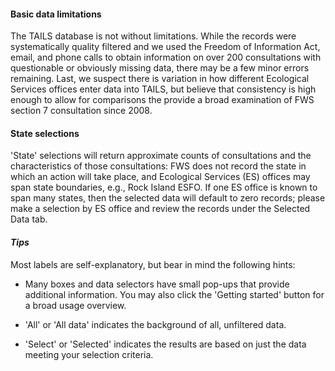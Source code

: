 #### Basic data limitations
The TAILS database is not without limitations. While the records were systematically quality filtered and we used the Freedom of Information Act, email, and phone calls to obtain information on over 200 consultations with questionable or obviously missing data, there may be a few minor errors remaining. Last, we suspect there is variation in how different Ecological Services offices enter data into TAILS, but believe that consistency is high enough to allow for comparisons the provide a broad examination of FWS section 7 consultation since 2008.


#### State selections
'State' selections will return approximate counts of consultations and the characteristics of those consultations: FWS does not record the state in which an action will take place, and Ecological Services (ES) offices may span state boundaries, e.g., Rock Island ESFO. If one ES office is known to span many states, then the selected data will default to zero records; please make a selection by ES office and review the records under the Selected Data tab.

#### _Tips_
Most labels are self-explanatory, but bear in mind the following hints:

  + Many boxes and data selectors have small pop-ups that provide additional information. You may also click the 'Getting started' button for a broad usage overview.

  + 'All' or 'All data' indicates the background of all, unfiltered data.

  + 'Select' or 'Selected' indicates the results are based on just the data meeting your selection criteria.

